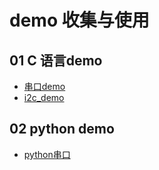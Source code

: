 # demo 收集与使用

## 01 C 语言demo
* [串口demo](串口/README.md)
* [i2c_demo](i2c/i2c.md)

## 02 python demo
* [python串口](python/python_ser/python_ser.md)
